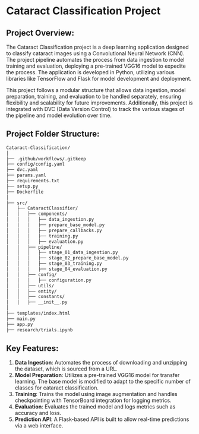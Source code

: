 # Cataract Classification Project
## Project Overview: 
The Cataract Classification project is a deep learning application designed to classify cataract images using a Convolutional Neural Network (CNN). The project pipeline automates the process from data ingestion to model training and evaluation, deploying a pre-trained VGG16 model to expedite the process. The application is developed in Python, utilizing various libraries like TensorFlow and Flask for model development and deployment.

This project follows a modular structure that allows data ingestion, model preparation, training, and evaluation to be handled separately, ensuring flexibility and scalability for future improvements. Additionally, this project is integrated with DVC (Data Version Control) to track the various stages of the pipeline and model evolution over time.

## Project Folder Structure:
```bash
Cataract-Classification/
│
├── .github/workflows/.gitkeep
├── config/config.yaml
├── dvc.yaml
├── params.yaml
├── requirements.txt
├── setup.py
├── Dockerfile
│
├── src/
│   ├── CataractClassifier/
│   │   ├── components/
│   │   │   ├── data_ingestion.py
│   │   │   ├── prepare_base_model.py
│   │   │   ├── prepare_callbacks.py
│   │   │   ├── training.py
│   │   │   ├── evaluation.py
│   │   ├── pipeline/
│   │   │   ├── stage_01_data_ingestion.py
│   │   │   ├── stage_02_prepare_base_model.py
│   │   │   ├── stage_03_training.py
│   │   │   ├── stage_04_evaluation.py
│   │   ├── config/
│   │   │   ├── configuration.py
│   │   ├── utils/
│   │   ├── entity/
│   │   ├── constants/
│   │   ├── __init__.py
│
├── templates/index.html
├── main.py
├── app.py
├── research/trials.ipynb
```
## Key Features:

1. **Data Ingestion**: Automates the process of downloading and unzipping the dataset, which is sourced from a URL.
2. **Model Preparation**: Utilizes a pre-trained VGG16 model for transfer learning. The base model is modified to adapt to the specific number of classes for cataract classification.
3. **Training**: Trains the model using image augmentation and handles checkpointing with TensorBoard integration for logging metrics.
4. **Evaluation**: Evaluates the trained model and logs metrics such as accuracy and loss.
5. **Prediction API**: A Flask-based API is built to allow real-time predictions via a web interface.
